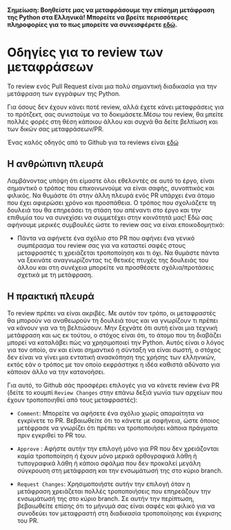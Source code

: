 **Σημείωση: Βοηθείστε μας να μεταφράσουμε την επίσημη μετάφραση της Python στα Ελληνικά! Μπορείτε να βρείτε περισσότερες πληροφορίες για το πως μπορείτε να συνεισφέρετε [εδώ](./CONTRIBUTING.md).**

# Οδηγίες για το review των μεταφράσεων

Το review ενός Pull Request είναι μια πολύ σημαντική διαδικασία για την μετάφραση των εγγράφων της Python.

Για όσους δεν έχουν κάνει ποτέ review, αλλά έχετε κάνει μεταφράσεις για το πρότζεκτ, σας συνιστούμε να το δοκιμάσετε.Μέσω του review, θα μπείτε πολλές φορές στη θέση κάποιου άλλου και συχνά θα δείτε βελτίωση και των δικών σας μεταφράσεων/PR.

Ένας καλός οδηγός από το Github για τα reviews είναι [εδώ](https://docs.github.com/en/pull-requests/collaborating-with-pull-requests/reviewing-changes-in-pull-requests/reviewing-proposed-changes-in-a-pull-request)

## Η ανθρώπινη πλευρά

Λαμβάνοντας υπόψη ότι είμαστε όλοι εθελοντές σε αυτό το έργο, είναι σημαντικό ο τρόπος που επικοινωνούμε να είναι σαφής, συνοπτικός και φιλικός. Να θυμάστε ότι στην άλλη πλευρά ενός PR υπάρχει ένα άτομο που έχει αφιερώσει χρόνο και προσπάθεια. Ο τρόπος που σχολιάζετε τη δουλειά του θα επηρεάσει τη στάση του απέναντι στο έργο και την επιθυμία του να συνεχίσει να συμμετέχει στην κοινότητά μας! Εδώ σας αφήνουμε μερικές συμβουλές ώστε το review σας να είναι εποικοδομητικό:

- Πάντα να αφήνετε ένα σχόλιο στο PR που αφήνει ένα γενικό συμπέρασμα του review σας για να καταστεί σαφές στους μεταφραστές τι χρειάζεται τροποποίηση και τι όχι. Να θυμάστε πάντα να ξεκινάτε αναγνωρίζοντας τις θετικές πτυχές της δουλειάς του άλλου και στη συνέχεια μπορείτε να προσθέσετε σχόλια/προτάσεις σχετικά με τη μετάφραση.

## Η πρακτική πλευρά

To review πρέπει να είναι ακριβές. Με αυτόν τον τρόπο, οι μεταφραστές θα μπορούν να αναθεωρούν τη δουλειά τους και να γνωρίζουν τι πρέπει να κάνουν για να τη βελτιώσουν. Μην ξεχνάτε ότι αυτή είναι μια τεχνική μετάφραση και ως εκ τούτου, ο στόχος είναι ότι, το άτομο που τη διαβάζει μπορεί να καταλάβει πώς να χρησιμοποιεί την Python. Αυτός είναι ο λόγος για τον οποίο, αν και είναι σημαντικό η σύνταξη να είναι σωστή, ο στόχος δεν είναι να γίνει μια εντατική ανασκόπηση της χρήσης των ελληνικών, εκτός εάν ο τρόπος με τον οποίο εκφράστηκε η ιδέα καθιστά αδύνατο για κάποιον άλλο να την κατανοήσει.

Για αυτό, το Github σάς προσφέρει επιλογές για να κάνετε review ένα PR (δείτε το κουμπί `Review Changes` στην επάνω δεξιά γωνία των αρχείων που έχουν τροποποιηθεί από τους μεταφραστές):

- `Comment`: Μπορείτε να αφήσετε ένα σχόλιο χωρίς απαραίτητα να εγκρίνετε το PR. Βεβαιωθείτε ότι το κάνετε με σαφήνεια, ώστε όποιος μετέφρασε να γνωρίζει ότι πρέπει να τροποποιήσει κάποια πράγματα πριν εγκριθεί το PR του.

- `Approve` : Αφήστε αυτήν την επιλογή μόνο για PR που δεν χρειάζονται καμία τροποποίηση ή έχουν μόνο μερικά ορθογραφικά λάθη ή τυπογραφικά λάθη ή κάποιο σφάλμα που δεν προκαλεί μεγάλη σύγκρουση στη μετάφραση και την ενσωμάτωσή της στο κύριο branch.

- `Request Changes`: Χρησιμοποιήστε αυτήν την επιλογή όταν η μετάφραση χρειάζεται πολλές τροποποιήσεις που επηρεάζουν την ενσωμάτωσή της στο κύριο branch. Σε αυτήν την περίπτωση, βεβαιωθείτε επίσης ότι το μήνυμά σας είναι σαφές και φιλικό για να συνοδεύει τον μεταφραστή στη διαδικασία τροποποίησης και έγκρισης του PR.
